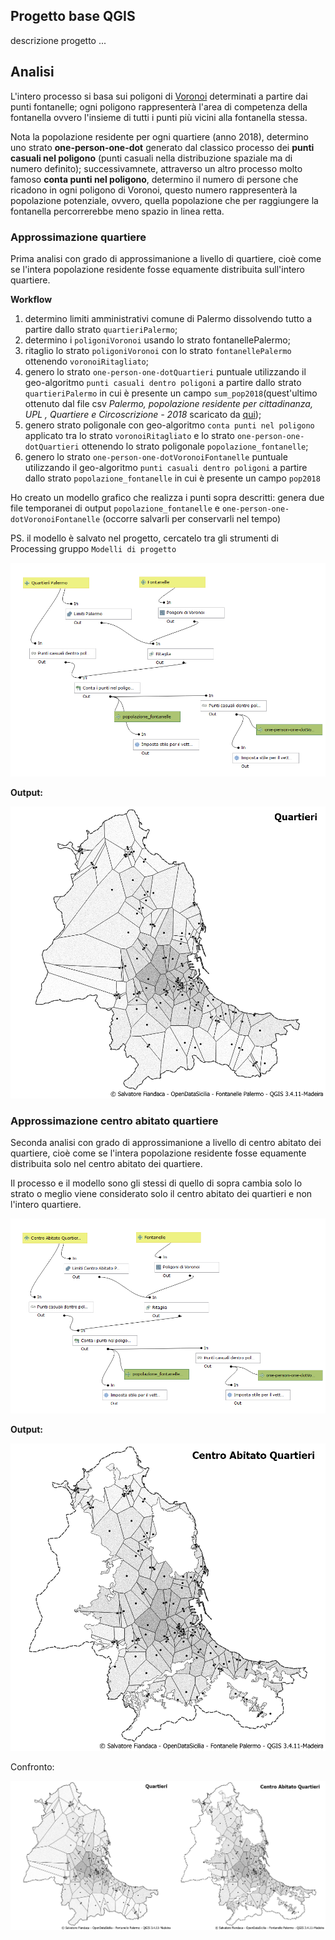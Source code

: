 ## Progetto base QGIS

descrizione progetto ...

## Analisi

L'intero processo si basa sui poligoni di [Voronoi](https://it.wikipedia.org/wiki/Diagramma_di_Voronoi) determinati a partire dai punti fontanelle; ogni poligono rappresenterà l'area di competenza della fontanella ovvero l'insieme di tutti i punti più vicini alla fontanella stessa.

Nota la popolazione residente per ogni quartiere (anno 2018), determino uno strato **one-person-one-dot** generato dal classico processo dei **punti casuali nel poligono** (punti casuali nella distribuzione spaziale ma di numero definito); successivamnete, attraverso un altro processo molto famoso **conta punti nel poligono**, determino il numero di persone che ricadono in ogni poligono di Voronoi, questo numero rappresenterà la popolazione potenziale, ovvero, quella popolazione che per raggiungere la fontanella percorrerebbe meno spazio in linea retta.

### Approssimazione quartiere

Prima analisi con grado di approssimanione a livello di quartiere, cioè come se l'intera popolazione residente fosse equamente distribuita sull'intero quartiere.



**Workflow**

1. determino limiti amministrativi comune di Palermo dissolvendo tutto a partire dallo strato `quartieriPalermo`;
2. determino i `poligoniVoronoi`  usando lo strato fontanellePalermo;
3. ritaglio lo strato `poligoniVoronoi` con lo strato `fontanellePalermo` ottenendo `voronoiRitagliato`;
4. genero lo strato `one-person-one-dotQuartieri` puntuale utilizzando il geo-algoritmo `punti casuali dentro poligoni` a partire dallo strato `quartieriPalermo` in cui è presente un campo `sum_pop2018`(quest'ultimo ottenuto dal file csv _Palermo, popolazione residente per cittadinanza, UPL , Quartiere e Circoscrizione - 2018_ scaricato da [qui](https://data.world/gbvitrano/popolazione-residente-a-palermo-upl));
5. genero strato poligonale con geo-algoritmo `conta punti nel poligono` applicato tra lo strato `voronoiRitagliato` e lo strato `one-person-one-dotQuartieri` ottenendo lo strato poligonale `popolazione_fontanelle`;
6. genero lo strato `one-person-one-dotVoronoiFontanelle` puntuale utilizzando il geo-algoritmo `punti casuali dentro poligoni` a partire dallo strato `popolazione_fontanelle` in cui è presente un campo `pop2018`

Ho creato un modello grafico che realizza i punti sopra descritti: genera due file temporanei di output `popolazione_fontanelle`  e `one-person-one-dotVoronoiFontanelle` (occorre salvarli per conservarli nel tempo) 

PS. il modello è salvato nel progetto, cercatelo tra gli strumenti di Processing gruppo `Modelli di progetto`

![screen](./imgs/processo.png)

**Output:**

![screen](./imgs/quartieri.png)

### Approssimazione centro abitato quartiere

Seconda analisi con grado di approssimanione a livello di centro abitato dei quartiere, cioè come se l'intera popolazione residente fosse equamente distribuita solo nel centro abitato dei quartiere.

Il processo e il modello sono gli stessi di quello di sopra cambia solo lo strato o meglio viene considerato solo il centro abitato dei quartieri e non l'intero quartiere.

![screen](./imgs/processo2.png)

**Output:**

![screen](./imgs/CentroAbitatoQuartieri.png)

Confronto:

![screen](./imgs/Confronto.png)